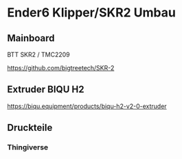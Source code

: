 # Ender6 Klipper/SKR2 Umbau

## Mainboard
BTT SKR2 / TMC2209

https://github.com/bigtreetech/SKR-2

## Extruder BIQU H2

https://biqu.equipment/products/biqu-h2-v2-0-extruder

## Druckteile

### Thingiverse

